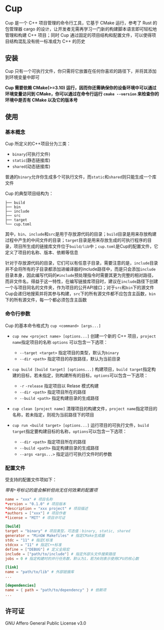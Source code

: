 # Cup
Cup 是一个 C++ 项目管理的命令行工具，它基于 CMake 运行，参考了 Rust 的包管理器 cargo 的设计，让开发者无需再学习一门新的构建脚本语言即可轻松地管理和构建 C++ 项目；同时 Cup 通过固定的项目结构和配置文件，可以使得项目结构混乱没有统一标准成为 C++ 的历史

## 安装
Cup 只有一个可执行文件，你只需将它放置在任何你喜欢的路径下，并将其添加到环境变量中即可

**Cup 需要依赖 CMake(>=3.10) 运行，因而你还需确保你的设备环境中可以通过环境变量访问到 CMake，你可以通过在命令行运行 `cmake --version` 来检查你的环境中是否有 CMake 以及它的版本号**

## 使用

### 基本概念
Cup 所定义的C++项目分为三类：
+ `binary`(可执行文件)
+ `static`(静态链接库)
+ `shared`(动态链接库)

普通的`binary`允许你生成多个可执行文件，而`static`和`shared`则只能生成一个库文件

Cup 的典型项目结构为：
```
├── build
├── bin
├── include
├── src
├── target
└── cup.toml
```
其中，`bin`、`include`和`src`是用于存放源代码的目录；`build`目录是用来存放构建过程中产生的中间文件的目录；`target`目录是用来存放生成的可执行程序的目录，项目所生成的链接库文件位于`build/lib`中；`cup.toml`是Cup的配置文件，它定义了项目的名称、版本、依赖等信息

针对于存放源代码的目录，它们可以有任意子目录，需要注意的是，`include`目录并不会将所有的子目录都添加进编译器的include路径中，而是只会添加`include`目录本身，因此编写代码的`#include`预处理指令时需要其更为完整的相对路径，而非文件名，得益于这一特性，在编写链接库项目时，建议在`include`路径下创建一个与项目同名的文件夹，作为项目的公开API接口；对于`src`和`bin`下的源文件Cup会递归地搜索并将其参与构建，`src`下的所有源文件都不应包含主函数，`bin`下的所有源文件，每一个都必须包含主函数

### 命令行参数

Cup 的基本命令格式为 `cup <command> [args...]`
+ `cup new <project name> [options...]`
创建一个新的 C++ 项目，`project name`指定项目的名称
`options` 可以包含一下选项：
    + `--target <target>` 指定项目的类型，默认为`binary`
    + `--dir <path>` 指定项目的存放路径，默认为当前目录

+ `cup build [build target] [options...]`
构建项目，`build target`指定构建的目标，若未指定，则构建所有的目标，`options`可以包含一下选项：
    + `-r` `-release` 指定项目以 Relase 模式构建
    + `--dir <path>` 指定项目所在的路径
    + `--build <path>` 指定构建目录的生成路径

+ `cup clean [project name]`
清理项目的构建文件，`project name`指定项目的名称，若未指定，则视为当前路径下的项目

+ `cup run <build target> [options...]`
运行项目的可执行文件，`build target`指定要构建目标的名称，`options`可以包含一下选项：
    + `--dir <path>` 指定项目所在的路径
    + `--build <path>` 指定构建目录的生成路径
    + `--args <args...>` 指定运行可执行文件时的参数

### 配置文件

受支持的配置文件项如下：

*带有`*`号标记的是会解析但尚无任何效果的配置项*
```toml
name = "xxx" # 项目名称
*version = "0.1.0" # 项目版本
*description = "xxx project" # 项目描述
*authors = ["xxx"] # 项目作者
*license = "MIT" # 项目许可证

[build]
target = "binary" # 项目类型，可选值：binary, static, shared
generator = "MinGW Makefiles" # 指定CMake生成器
stdc = "11" # 指定C标准
stdcxx = "11" # 指定C++标准
define = ["DEBUG"] # 定义全局宏
include = ["path/to/include"] # 指定外部头文件搜索路径
jobs = 0 # 指定构建时的并行任务数，默认为1，若为0则表示使用CPU的核心数

[link]
name = "path/to/lib" # 外部链接库
...

[dependencies]
name = { path = "path/to/dependency" } # 依赖项
...
```

## 许可证

GNU Affero General Public License v3.0